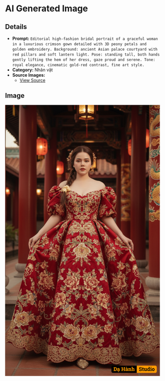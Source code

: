 # AI Generated Image

## Details
- **Prompt:** `Editorial high-fashion bridal portrait of a graceful woman in a luxurious crimson gown detailed with 3D peony petals and golden embroidery.
Background: ancient Asian palace courtyard with red pillars and soft lantern light.
Pose: standing tall, both hands gently lifting the hem of her dress, gaze proud and serene.
Tone: royal elegance, cinematic gold-red contrast, fine art style.`
- **Category:** Nhân vật
- **Source Images:**
  - [View Source](https://raw.githubusercontent.com/lenzcomvth/ImageLibrary/main/Female.png)

## Image
![AI Generated Image](./image-2025-10-12T10-15-41-384Z-jzqbu.png)